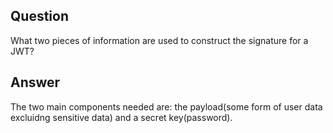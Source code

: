 ## Question

What two pieces of information are used to construct the signature for a JWT?

## Answer

The two main components needed are: the payload(some form of user data excluidng sensitive data) and a secret key(password).
